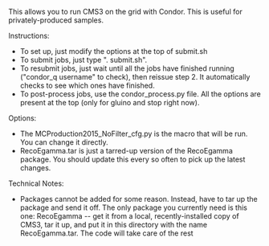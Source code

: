 This allows you to run CMS3 on the grid with Condor.  This is useful for privately-produced samples.

Instructions:
  - To set up, just modify the options at the top of submit.sh
  - To submit jobs, just type ". submit.sh".  
  - To resubmit jobs, just wait until all the jobs have finished running ("condor_q username" to check), then reissue step 2.  It automatically checks to see which ones have finished.  
  - To post-process jobs, use the condor_process.py file.  All the options are present at the top (only for gluino and stop right now).

Options:
  - The MCProduction2015_NoFilter_cfg.py is the macro that will be run.  You can change it directly.
  - RecoEgamma.tar is just a tarred-up version of the RecoEgamma package.  You should update this every so often to pick up the latest changes.  

Technical Notes:
  - Packages cannot be added for some reason.  Instead, have to tar up the package and send it off. The only package you currently need is this one: RecoEgamma -- get it from a local, recently-installed copy of CMS3, tar it up, and put it in this directory with the name RecoEgamma.tar.  The code will take care of the rest
